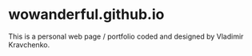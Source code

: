 # wowanderful.github.io
This is a personal web page / portfolio coded and designed by Vladimir Kravchenko. 
